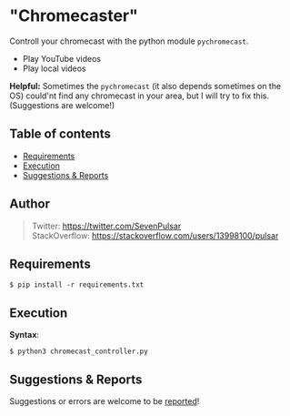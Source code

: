 # "Chromecaster"

Controll your chromecast with the python module <code>pychromecast</code>. 

 - Play YouTube videos
 - Play local videos


**Helpful:** Sometimes the <code>pychromecast</code> (it also depends sometimes on the OS) could'nt find any chromecast in your area, but I will try to fix this. (Suggestions are welcome!)

## Table of contents

* [Requirements](#requirements)
* [Execution](#execution)
* [Suggestions & Reports](#suggestions--reports)

## Author

> Twitter: https://twitter.com/SevenPulsar  \
> StackOverflow: https://stackoverflow.com/users/13998100/pulsar 

## Requirements

    $ pip install -r requirements.txt
    
## Execution
 
 **Syntax**:

    $ python3 chromecast_controller.py 

## Suggestions & Reports

Suggestions or errors are welcome to be [reported](https://github.com/Pulsar7/Chromecaster/issues)! 
